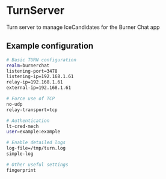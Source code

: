 # TurnServer
Turn server to manage IceCandidates for the Burner Chat app

## Example configuration

```sh
# Basic TURN configuration
realm=burnerchat
listening-port=3478
listening-ip=192.168.1.61
relay-ip=192.168.1.61
external-ip=192.168.1.61

# Force use of TCP
no-udp
relay-transport=tcp

# Authentication
lt-cred-mech
user=example:example

# Enable detailed logs
log-file=/tmp/turn.log
simple-log

# Other useful settings
fingerprint
```
